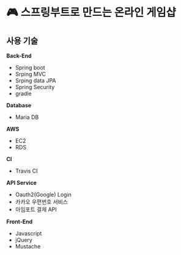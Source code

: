 # :video_game: 스프링부트로 만드는 온라인 게임샵

## 사용 기술

**Back-End** 
* Spring boot
* Srping MVC
* Srping data JPA
* Spring Security
* gradle

**Database**
* Maria DB

**AWS**
* EC2
* RDS

**CI**
* Travis CI

**API Service**
* Oauth2(Google) Login
* 카카오 우편번호 서비스
* 아임포트 결제 API 

**Front-End**
* Javascript
* jQuery
* Mustache


